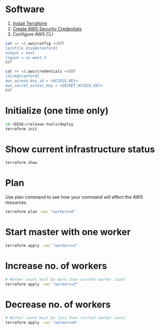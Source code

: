 # Software

1. [Install Terraform](https://www.terraform.io/downloads.html)
1. [Create AWS Security Credentials](http://docs.aws.amazon.com/cli/latest/userguide/cli-chap-getting-set-up.html)
1. Configure AWS CLI

```bash
cat >> ~/.aws/config <<EOT
[profile disk@stanford]
output = text
region = us-west-2
EOT
```

```bash
cat >> ~/.aws/credentials <<EOT
[disk@stanford]
aws_access_key_id = <ACCESS_KEY>
aws_secret_access_key = <SECRET_ACCESS_KEY>
EOT
```

# Initialize (one time only)

```bash
cd <DISK>/release-tools/deploy
terraform init
```

# Show current infrastructure status

```bash
terraform show
```

# Plan

Use plan command to see how your command will affect the AWS resources

```bash
terraform plan -var "workers=0"
```

# Start master with one worker

```bash
terraform apply -var "workers=1"
```

# Increase no. of workers

```bash
# Worker count must be more than current worker count
terraform apply -var "workers=2"
```

# Decrease no. of workers

```bash
# Worker count must be less than current worker count
terraform apply -var "workers=0"
```

